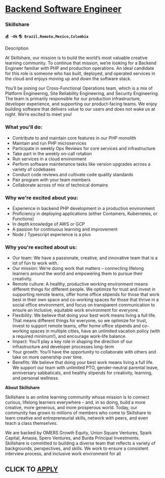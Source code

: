 # [Backend Software Engineer](https://www.remotewlb.com/apply/backend-software-engineer-71400)  
### Skillshare  
#### `💰 ~0k` `🌎 Brazil,Remote,Mexico,Colombia`  

Description

At Skillshare, our mission is to build the world’s most valuable creative learning community. To continue that mission, we’re looking for a Backend Engineer familiar with PHP and production operations. An ideal candidate for this role is someone who has built, deployed, and operated services in the cloud and enjoys moving up and down the software stack.

  

You’ll be joining our Cross-Functional Operations team, which is a mix of Platform Engineering, Site Reliability Engineering, and Security Engineering. The team is primarily responsible for our production infrastructure, developer experience, and supporting our product-facing teams. We enjoy building software that delivers value to our users and does not wake us at night. We’re excited to meet you!

  

### What you'll do:

  * Contribute to and maintain core features in our PHP monolith
  * Maintain and run PHP microservices
  * Participate in weekly Ops Reviews for core services and infrastructure
  * Take part in the weekly on-call rotation
  * Run services in a cloud environment
  * Perform software maintenance tasks like version upgrades across a variety of codebases
  * Conduct code reviews and cultivate code quality standards
  * Pair program with your team members
  * Collaborate across of mix of technical domains

### Why we're excited about you:

  * Experience in backend PHP development in a production environment
  * Proficiency in deploying applications (either Containers, Kubernetes, or Functions)
  * In depth knowledge of AWS or GCP
  * A passion for continuous learning and improvement
  * Node / Typescript experience is a plus

### Why you're excited about us:

  * Our team: We have a passionate, creative, and innovative team that is a lot of fun to work with.
  * Our mission: We’re doing work that matters – connecting lifelong learners around the world and empowering them to pursue their creativity.
  * Remote culture: A healthy, productive working environment means different things for different people. We optimize for trust and invest in supporting remote teams, offer home office stipends for those that work best in their own space and co-working spaces for those that thrive in a social office environment, and focus on transparent communication to ensure an inclusive, equitable work environment for everyone.
  * Flexibility: We believe that doing your best work means living a full life. That means different things for everyone, so we optimize for trust, invest to support remote teams, offer home office stipends and co-working spaces in multiple cities, have an unlimited vacation policy (with a required minimum!), and encourage work-life balance.
  * Impact: You’ll play a key role in shaping the direction of our infrastructure and developer processes long-term
  * Your growth: You’ll have the opportunity to collaborate with others and take on more ownership over time.
  * Benefits: We believe that doing your best work means living a full life. We support our team with unlimited PTO, gender-neutral parental leave, anniversary sabbaticals, and healthy stipends for creativity, learning, and personal wellness.

 **About Skillshare**

  

Skillshare is an online learning community whose mission is to connect curious, lifelong learners everywhere – and, in so doing, build a more creative, more generous, and more prosperous world. Today, our community has grown to millions of members who come to Skillshare to learn creative and entrepreneurial skills, network with peers, and even teach a class themselves.

  

We are backed by OMERS Growth Equity, Union Square Ventures, Spark Capital, Amasia, Spero Ventures, and Burda Principal Investments. Skillshare is committed to building a diverse team that reflects a variety of backgrounds, perspectives, and skills. We work to ensure a consistent interview process, and inclusive work environment for all

  
## CLICK TO [APPLY](https://www.remotewlb.com/apply/backend-software-engineer-71400)

